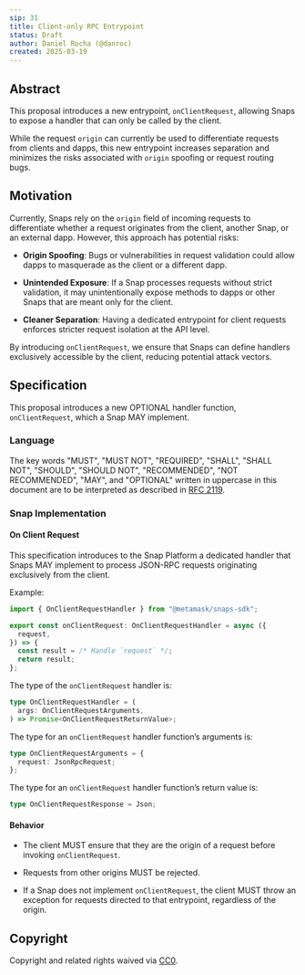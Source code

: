 ```yaml
---
sip: 31
title: Client-only RPC Entrypoint
status: Draft
author: Daniel Rocha (@danroc)
created: 2025-03-19
---
```


## Abstract

This proposal introduces a new entrypoint, `onClientRequest`, allowing Snaps to
expose a handler that can only be called by the client.

While the request `origin` can currently be used to differentiate requests from
clients and dapps, this new entrypoint increases separation and minimizes
the risks associated with `origin` spoofing or request routing bugs.

## Motivation

Currently, Snaps rely on the `origin` field of incoming requests to
differentiate whether a request originates from the client, another
Snap, or an external dapp. However, this approach has potential risks:

- **Origin Spoofing**: Bugs or vulnerabilities in request validation could
  allow dapps to masquerade as the client or a different dapp.

- **Unintended Exposure**: If a Snap processes requests without strict
  validation, it may unintentionally expose methods to dapps or other Snaps
  that are meant only for the client.

- **Cleaner Separation**: Having a dedicated entrypoint for client requests
  enforces stricter request isolation at the API level.

By introducing `onClientRequest`, we ensure that Snaps can define handlers
exclusively accessible by the client, reducing potential attack vectors.

## Specification

This proposal introduces a new OPTIONAL handler function, `onClientRequest`,
which a Snap MAY implement.

### Language

The key words "MUST", "MUST NOT", "REQUIRED", "SHALL", "SHALL NOT", "SHOULD",
"SHOULD NOT", "RECOMMENDED", "NOT RECOMMENDED", "MAY", and "OPTIONAL" written
in uppercase in this document are to be interpreted as described in [RFC
2119](https://www.ietf.org/rfc/rfc2119.txt).

### Snap Implementation

#### On Client Request

This specification introduces to the Snap Platform a dedicated handler that
Snaps MAY implement to process JSON-RPC requests originating exclusively from
the client.

Example:

```typescript
import { OnClientRequestHandler } from "@metamask/snaps-sdk";

export const onClientRequest: OnClientRequestHandler = async ({
  request,
}) => {
  const result = /* Handle `request` */;
  return result;
};
```

The type of the `onClientRequest` handler is:

```typescript
type OnClientRequestHandler = (
  args: OnClientRequestArguments,
) => Promise<OnClientRequestReturnValue>;
```

The type for an `onClientRequest` handler function’s arguments is:

```typescript
type OnClientRequestArguments = {
  request: JsonRpcRequest;
};
```

The type for an `onClientRequest` handler function’s return value is:

```typescript
type OnClientRequestResponse = Json;
```

#### Behavior

- The client MUST ensure that they are the origin of a request before invoking
  `onClientRequest`.

- Requests from other origins MUST be rejected.

- If a Snap does not implement `onClientRequest`, the client MUST throw an
  exception for requests directed to that entrypoint, regardless of the origin.

## Copyright

Copyright and related rights waived via [CC0](../LICENSE).
